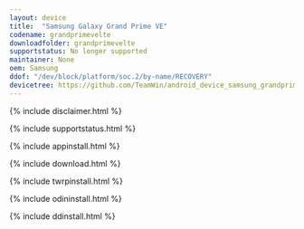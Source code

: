 ```yaml
---
layout: device
title:  "Samsung Galaxy Grand Prime VE"
codename: grandprimevelte
downloadfolder: grandprimevelte
supportstatus: No longer supported
maintainer: None
oem: Samsung
ddof: "/dev/block/platform/soc.2/by-name/RECOVERY"
devicetree: https://github.com/TeamWin/android_device_samsung_grandprimevelte.git
---
```


{% include disclaimer.html %}

{% include supportstatus.html %}

{% include appinstall.html %}

{% include download.html %}

{% include twrpinstall.html %}

{% include odininstall.html %}

{% include ddinstall.html %}

